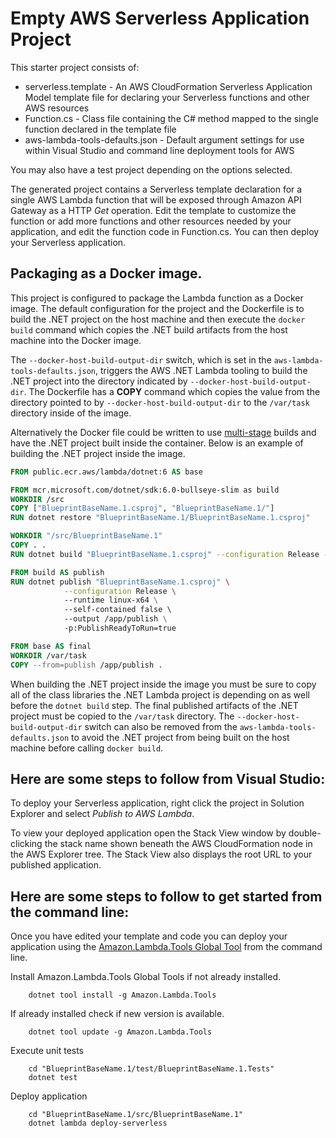 # Empty AWS Serverless Application Project

This starter project consists of:
* serverless.template - An AWS CloudFormation Serverless Application Model template file for declaring your Serverless functions and other AWS resources
* Function.cs - Class file containing the C# method mapped to the single function declared in the template file
* aws-lambda-tools-defaults.json - Default argument settings for use within Visual Studio and command line deployment tools for AWS

You may also have a test project depending on the options selected.

The generated project contains a Serverless template declaration for a single AWS Lambda function that will be exposed through Amazon API Gateway as a HTTP *Get* operation. Edit the template to customize the function or add more functions and other resources needed by your application, and edit the function code in Function.cs. You can then deploy your Serverless application.

## Packaging as a Docker image.

This project is configured to package the Lambda function as a Docker image. The default configuration for the project and the Dockerfile is to build 
the .NET project on the host machine and then execute the `docker build` command which copies the .NET build artifacts from the host machine into 
the Docker image. 

The `--docker-host-build-output-dir` switch, which is set in the `aws-lambda-tools-defaults.json`, triggers the 
AWS .NET Lambda tooling to build the .NET project into the directory indicated by `--docker-host-build-output-dir`. The Dockerfile 
has a **COPY** command which copies the value from the directory pointed to by `--docker-host-build-output-dir` to the `/var/task` directory inside of the 
image.

Alternatively the Docker file could be written to use [multi-stage](https://docs.docker.com/develop/develop-images/multistage-build/) builds and 
have the .NET project built inside the container. Below is an example of building the .NET project inside the image.

```dockerfile
FROM public.ecr.aws/lambda/dotnet:6 AS base

FROM mcr.microsoft.com/dotnet/sdk:6.0-bullseye-slim as build
WORKDIR /src
COPY ["BlueprintBaseName.1.csproj", "BlueprintBaseName.1/"]
RUN dotnet restore "BlueprintBaseName.1/BlueprintBaseName.1.csproj"

WORKDIR "/src/BlueprintBaseName.1"
COPY . .
RUN dotnet build "BlueprintBaseName.1.csproj" --configuration Release --output /app/build

FROM build AS publish
RUN dotnet publish "BlueprintBaseName.1.csproj" \
            --configuration Release \ 
            --runtime linux-x64 \
            --self-contained false \ 
            --output /app/publish \
            -p:PublishReadyToRun=true  

FROM base AS final
WORKDIR /var/task
COPY --from=publish /app/publish .
```

When building the .NET project inside the image you must be sure to copy all of the class libraries the .NET Lambda project is depending on 
as well before the `dotnet build` step. The final published artifacts of the .NET project must be copied to the `/var/task` directory. 
The `--docker-host-build-output-dir` switch can also be removed from the `aws-lambda-tools-defaults.json` to avoid the 
.NET project from being built on the host machine before calling `docker build`.

## Here are some steps to follow from Visual Studio:

To deploy your Serverless application, right click the project in Solution Explorer and select *Publish to AWS Lambda*.

To view your deployed application open the Stack View window by double-clicking the stack name shown beneath the AWS CloudFormation node in the AWS Explorer tree. The Stack View also displays the root URL to your published application.

## Here are some steps to follow to get started from the command line:

Once you have edited your template and code you can deploy your application using the [Amazon.Lambda.Tools Global Tool](https://github.com/aws/aws-extensions-for-dotnet-cli#aws-lambda-amazonlambdatools) from the command line.

Install Amazon.Lambda.Tools Global Tools if not already installed.
```
    dotnet tool install -g Amazon.Lambda.Tools
```

If already installed check if new version is available.
```
    dotnet tool update -g Amazon.Lambda.Tools
```

Execute unit tests
```
    cd "BlueprintBaseName.1/test/BlueprintBaseName.1.Tests"
    dotnet test
```

Deploy application
```
    cd "BlueprintBaseName.1/src/BlueprintBaseName.1"
    dotnet lambda deploy-serverless
```
